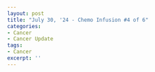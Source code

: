 ```yaml
---
layout: post
title: "July 30, '24 - Chemo Infusion #4 of 6"
categories:
- Cancer
- Cancer Update
tags:
- Cancer
excerpt: ''
---
```

